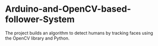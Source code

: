 # Arduino-and-OpenCV-based-follower-System
The project builds an algorithm to detect humans by tracking faces using the OpenCV library and Python.
